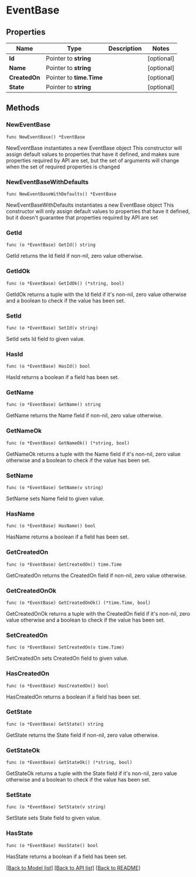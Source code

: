 # EventBase

## Properties

Name | Type | Description | Notes
------------ | ------------- | ------------- | -------------
**Id** | Pointer to **string** |  | [optional] 
**Name** | Pointer to **string** |  | [optional] 
**CreatedOn** | Pointer to **time.Time** |  | [optional] 
**State** | Pointer to **string** |  | [optional] 

## Methods

### NewEventBase

`func NewEventBase() *EventBase`

NewEventBase instantiates a new EventBase object
This constructor will assign default values to properties that have it defined,
and makes sure properties required by API are set, but the set of arguments
will change when the set of required properties is changed

### NewEventBaseWithDefaults

`func NewEventBaseWithDefaults() *EventBase`

NewEventBaseWithDefaults instantiates a new EventBase object
This constructor will only assign default values to properties that have it defined,
but it doesn't guarantee that properties required by API are set

### GetId

`func (o *EventBase) GetId() string`

GetId returns the Id field if non-nil, zero value otherwise.

### GetIdOk

`func (o *EventBase) GetIdOk() (*string, bool)`

GetIdOk returns a tuple with the Id field if it's non-nil, zero value otherwise
and a boolean to check if the value has been set.

### SetId

`func (o *EventBase) SetId(v string)`

SetId sets Id field to given value.

### HasId

`func (o *EventBase) HasId() bool`

HasId returns a boolean if a field has been set.

### GetName

`func (o *EventBase) GetName() string`

GetName returns the Name field if non-nil, zero value otherwise.

### GetNameOk

`func (o *EventBase) GetNameOk() (*string, bool)`

GetNameOk returns a tuple with the Name field if it's non-nil, zero value otherwise
and a boolean to check if the value has been set.

### SetName

`func (o *EventBase) SetName(v string)`

SetName sets Name field to given value.

### HasName

`func (o *EventBase) HasName() bool`

HasName returns a boolean if a field has been set.

### GetCreatedOn

`func (o *EventBase) GetCreatedOn() time.Time`

GetCreatedOn returns the CreatedOn field if non-nil, zero value otherwise.

### GetCreatedOnOk

`func (o *EventBase) GetCreatedOnOk() (*time.Time, bool)`

GetCreatedOnOk returns a tuple with the CreatedOn field if it's non-nil, zero value otherwise
and a boolean to check if the value has been set.

### SetCreatedOn

`func (o *EventBase) SetCreatedOn(v time.Time)`

SetCreatedOn sets CreatedOn field to given value.

### HasCreatedOn

`func (o *EventBase) HasCreatedOn() bool`

HasCreatedOn returns a boolean if a field has been set.

### GetState

`func (o *EventBase) GetState() string`

GetState returns the State field if non-nil, zero value otherwise.

### GetStateOk

`func (o *EventBase) GetStateOk() (*string, bool)`

GetStateOk returns a tuple with the State field if it's non-nil, zero value otherwise
and a boolean to check if the value has been set.

### SetState

`func (o *EventBase) SetState(v string)`

SetState sets State field to given value.

### HasState

`func (o *EventBase) HasState() bool`

HasState returns a boolean if a field has been set.


[[Back to Model list]](../README.md#documentation-for-models) [[Back to API list]](../README.md#documentation-for-api-endpoints) [[Back to README]](../README.md)


